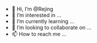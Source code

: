 - 👋 Hi, I’m @Rejing
- 👀 I’m interested in ...
- 🌱 I’m currently learning ...
- 💞️ I’m looking to collaborate on ...
- 📫 How to reach me ...

<!---
Rejing/Rejing is a ✨ special ✨ repository because its `README.md` (this file) appears on your GitHub profile.
You can click the Preview link to take a look at your changes.
--->
